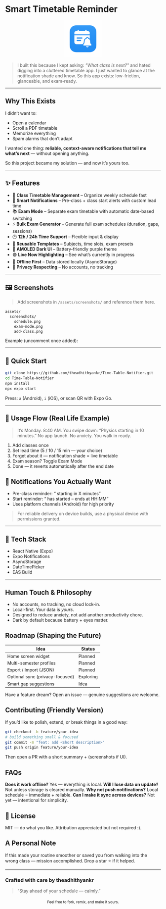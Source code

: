# Smart Timetable Reminder

<!-- Human-friendly intro -->
<p align="center">
  <img src="./assets/icon.png" alt="App Icon" width="120" height="120" />
</p>

> I built this because I kept asking: *"What class is next?"* and hated digging into a cluttered timetable app. I just wanted to glance at the notification shade and know. So this app exists: low-friction, glanceable, and exam-ready.

---

## Why This Exists
I didn’t want to:
- Open a calendar
- Scroll a PDF timetable
- Memorize everything
- Spam alarms that don’t adapt

I wanted one thing: **reliable, context-aware notifications that tell me what’s next** — without opening anything.

So this project became my solution — and now it’s yours too.

---

## ✨ Features

- 📅 **Class Timetable Management** – Organize weekly schedule fast
- 🔔 **Smart Notifications** – Pre-class + class start alerts with custom lead time
- 📚 **Exam Mode** – Separate exam timetable with automatic date-based switching
- ⚡ **Bulk Exam Generator** – Generate full exam schedules (duration, gaps, sessions)
- 🕒 **12h / 24h Time Support** – Flexible input & display
- 🧩 **Reusable Templates** – Subjects, time slots, exam presets
- 🎨 **AMOLED Dark UI** – Battery-friendly purple theme
- 🟣 **Live Now Highlighting** – See what’s currently in progress
- 💾 **Offline First** – Data stored locally (AsyncStorage)
- 🔐 **Privacy Respecting** – No accounts, no tracking

---

## 🖼️ Screenshots
> Add screenshots in `/assets/screenshots/` and reference them here.
```
assets/
  screenshots/
    schedule.png
    exam-mode.png
    add-class.png
```
Example (uncomment once added):
<!--
<p align="center">
  <img src="assets/screenshots/schedule.png" width="260" />
  <img src="assets/screenshots/exam-mode.png" width="260" />
  <img src="assets/screenshots/add-class.png" width="260" />
</p>
-->

---

## 🚀 Quick Start

```bash
git clone https://github.com/theadhithyankr/Time-Table-Notifier.git
cd Time-Table-Notifier
npm install
npx expo start
```
Press: `a` (Android), `i` (iOS), or scan QR with Expo Go.

---

## 🧪 Usage Flow (Real Life Example)
> It’s Monday. 8:40 AM. You swipe down: “Physics starting in 10 minutes.” No app launch. No anxiety. You walk in ready.

1. Add classes once
2. Set lead time (5 / 10 / 15 min — your choice)
3. Forget about it — notification shade = live timetable
4. Exam season? Toggle Exam Mode
5. Done — it reverts automatically after the end date

## 🔔 Notifications You Actually Want
- Pre-class reminder: “<Subject> starting in X minutes”
- Start reminder: “<Subject> has started – ends at HH:MM”
- Uses platform channels (Android) for high priority

> For reliable delivery on device builds, use a physical device with permissions granted.

---

## 🧱 Tech Stack
- React Native (Expo)
- Expo Notifications
- AsyncStorage
- DateTimePicker
- EAS Build

---

## Human Touch & Philosophy
- No accounts, no tracking, no cloud lock-in.
- Local-first. Your data is *yours*.
- Designed to reduce anxiety, not add another productivity chore.
- Dark by default because battery + eyes matter.

## Roadmap (Shaping the Future)
| Idea | Status |
|------|--------|
| Home screen widget | Planned |
| Multi-semester profiles | Planned |
| Export / Import (JSON) | Planned |
| Optional sync (privacy-focused) | Exploring |
| Smart gap suggestions | Idea |

Have a feature dream? Open an issue — genuine suggestions are welcome.

## Contributing (Friendly Version)
If you’d like to polish, extend, or break things in a good way:
```bash
git checkout -b feature/your-idea
# build something small & focused
git commit -m "feat: add <short description>"
git push origin feature/your-idea
```
Then open a PR with a short summary + (screenshots if UI).

## FAQs
**Does it work offline?** Yes — everything is local.
**Will I lose data on update?** Not unless storage is cleared manually.
**Why not push notifications?** Local schedule = immediate + reliable.
**Can I make it sync across devices?** Not yet — intentional for simplicity.

## 🧾 License
MIT — do what you like. Attribution appreciated but not required :).

## A Personal Note
If this made your routine smoother or saved you from walking into the wrong class — mission accomplished. Drop a star ⭐ if it helped.

---

### Crafted with care by **theadhithyankr**  
> “Stay ahead of your schedule — calmly.”

<p align="center"><sub>Feel free to fork, remix, and make it yours.</sub></p>